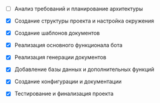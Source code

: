 - [ ] Анализ требований и планирование архитектуры
- [x] Создание структуры проекта и настройка окружения
- [x] Создание шаблонов документов
- [x] Реализация основного функционала бота
- [x] Реализация генерации документов
- [x] Добавление базы данных и дополнительных функций
- [x] Создание конфигурации и документации
- [x] Тестирование и финализация проекта

